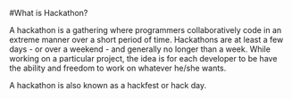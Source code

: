 #What is Hackathon?

A hackathon is a gathering where programmers collaboratively code in an extreme manner over a short period of time. Hackathons are at least a few days - or over a weekend - and generally no longer than a week. While working on a particular project, the idea is for each developer to be have the ability and freedom to work on whatever he/she wants.

A hackathon is also known as a hackfest or hack day.
